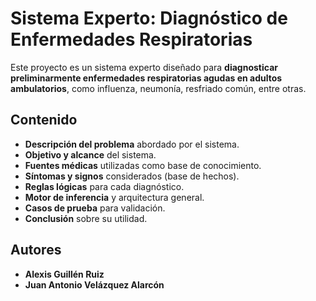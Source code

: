 # Sistema Experto: Diagnóstico de Enfermedades Respiratorias

Este proyecto es un sistema experto diseñado para **diagnosticar preliminarmente enfermedades respiratorias agudas en adultos ambulatorios**, como influenza, neumonía, resfriado común, entre otras.

## Contenido

- **Descripción del problema** abordado por el sistema.
- **Objetivo y alcance** del sistema.
- **Fuentes médicas** utilizadas como base de conocimiento.
- **Síntomas y signos** considerados (base de hechos).
- **Reglas lógicas** para cada diagnóstico.
- **Motor de inferencia** y arquitectura general.
- **Casos de prueba** para validación.
- **Conclusión** sobre su utilidad.

## Autores

- **Alexis Guillén Ruiz**  
- **Juan Antonio Velázquez Alarcón**